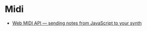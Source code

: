 Midi
====

* [Web MIDI API — sending notes from JavaScript to your synth](https://medium.com/@kulak/web-midi-api-sending-notes-from-javascript-to-your-synth-1dfee9c57645)